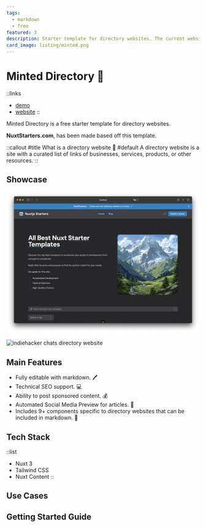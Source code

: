 ```yaml
---
tags:
  - markdown
  - free
featured: 3
description: Starter template for directory websites. The current website where you are has been made with this template.
card_image: listing/minted.png
---
```


# Minted Directory 🍃

::links
- [demo](#this-is-the-demo)
- [website](https://minteddirectory.com)
::

Minted Directory is a free starter template for directory websites.

**NuxtStarters.com**, has been made based off this template.

::callout
#title
What is a directory website 🤔
#default
A directory website is a site with a curated list of links of businesses, services, products, or other resources.
::

## Showcase
![nuxt directory website starter](/directory_screenshot.png)

![indiehacker chats directory website](/indiehackerchats.png)

## Main Features

- Fully editable with markdown. 🖊️
- Technical SEO support. 💻
- Ability to post sponsored content. 💰
- Automated Social Media Preview for articles. 🚛
- Includes 9+ components specific to directory websites that can be included in markdown. 📢

## Tech Stack

::list
- Nuxt 3
- Tailwind CSS
- Nuxt Content
::

## Use Cases


## Getting Started Guide